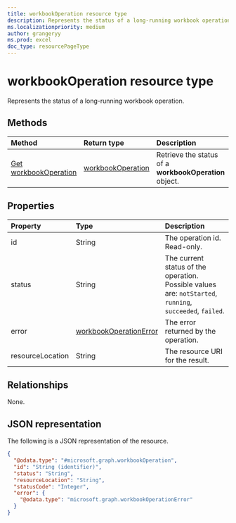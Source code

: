 ```yaml
---
title: workbookOperation resource type
description: Represents the status of a long-running workbook operations.
ms.localizationpriority: medium
author: grangeryy
ms.prod: excel
doc_type: resourcePageType
---
```


# workbookOperation resource type

Represents the status of a long-running workbook operation.

## Methods

| Method                                                   | Return type                               | Description                                            |
| :------------------------------------------------------- | :---------------------------------------- | :----------------------------------------------------- |
| [Get workbookOperation](../api/workbookoperation-get.md) | [workbookOperation](workbookoperation.md) | Retrieve the status of a **workbookOperation** object. |

## Properties

| Property         | Type                                                | Description                                                                                               |
| :--------------- | :-------------------------------------------------- | :-------------------------------------------------------------------------------------------------------- |
| id               | String                                              | The operation id. Read-only.                                                                              |
| status           | String                                              | The current status of the operation. Possible values are: `notStarted`, `running`, `succeeded`, `failed`. |
| error            | [workbookOperationError](workbookoperationerror.md) | The error returned by the operation.                                                                      |
| resourceLocation | String                                              | The resource URI for the result.                                                                          |

## Relationships

None.

## JSON representation

The following is a JSON representation of the resource.

<!-- {
  "blockType": "resource",
  "optionalProperties": [
    "id", "status", "error", "resourceLocation"
  ],
  "@odata.type": "microsoft.graph.workbookOperation",
  "keyProperty": "id"
}-->

```json
{
  "@odata.type": "#microsoft.graph.workbookOperation",
  "id": "String (identifier)",
  "status": "String",
  "resourceLocation": "String",
  "statusCode": "Integer",
  "error": {
    "@odata.type": "microsoft.graph.workbookOperationError"
  }
}
```

<!-- uuid: 16cd6b66-4b1a-43a1-adaf-3a886856ed98
2019-02-04 14:57:30 UTC -->

<!-- {
  "type": "#page.annotation",
  "description": "workbookOperation resource",
  "keywords": "",
  "section": "documentation",
  "tocPath": ""
}-->
